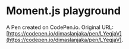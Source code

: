 # Moment.js playground

A Pen created on CodePen.io. Original URL: [https://codepen.io/dimaslanjaka/pen/LYegjaV](https://codepen.io/dimaslanjaka/pen/LYegjaV).

